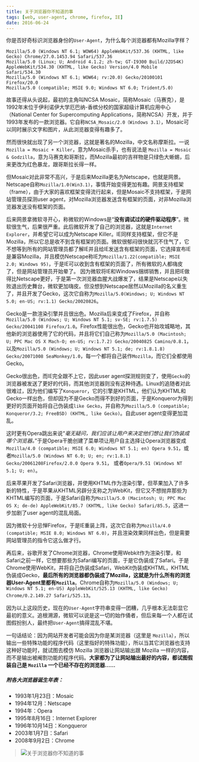 ```yaml
---
title: 关于浏览器你不知道的事
tags: [web, user-agent, chrome, firefox, IE]
date: 2016-06-24
---
```


你是否好奇标识浏览器身份的``User-Agent``，为什么每个浏览器都有Mozilla字样？

```vbnet
Mozilla/5.0 (Windows NT 6.1; WOW64) AppleWebKit/537.36 (KHTML, like Gecko) Chrome/27.0.1453.94 Safari/537.36
Mozilla/5.0 (Linux; U; Android 4.1.2; zh-tw; GT-I9300 Build/JZO54K) AppleWebKit/534.30 (KHTML, like Gecko) Version/4.0 Mobile Safari/534.30
Mozilla/5.0 (Windows NT 6.1; WOW64; rv:20.0) Gecko/20100101 Firefox/20.0
Mozilla/5.0 (compatible; MSIE 9.0; Windows NT 6.0; Trident/5.0)
```

故事还得从头说起<!--more-->，最初的主角叫NCSA Mosaic，简称Mosaic（马赛克），是1992年末位于伊利诺伊大学厄巴纳-香槟分校的国家超级计算机应用中心（National Center for Supercomputing Applications，简称NCSA）开发，并于1993年发布的一款浏览器。它自称``NCSA_Mosaic/2.0（Windows 3.1）``，Mosaic可以同时展示文字和图片，从此浏览器变得有趣多了。

然而很快就出现了另一个浏览器，这就是著名的Mozilla，中文名称摩斯拉。一说 ``Mozilla = Mosaic + Killer``，意为Mosaic杀手，也有说法是 ``Mozilla = Mosaic & Godzilla``，意为马赛克和哥斯拉，而Mozilla最初的吉祥物是只绿色大蜥蜴，后来更改为红色暴龙，跟哥斯拉长得一样。

但Mosaic对此非常不高兴，于是后来Mozilla更名为Netscape，也就是网景。Netscape自称``Mozilla/1.0(Win3.1)``，事情开始变得更加有趣。网景支持框架（frame），由于大家的喜欢框架变得流行起来，但是Mosaic不支持框架，于是网站管理员探测user agent，对Mozilla浏览器发送含有框架的页面，对非Mozilla浏览器发送没有框架的页面。

后来网景拿微软寻开心，称微软的Windows是“**没有调试过的硬件驱动程序**”。微软很生气，后果很严重。此后微软开发了自己的浏览器，这就是``Internet Explorer``，并希望它可以成为Netscape Killer。IE同样支持框架，但它不是Mozilla，所以它总是收不到含有框架的页面。微软很郁闷很快就沉不住气了，它不想等到所有的网站管理员都了解IE并且给IE发送含有框架的页面，它选择宣布IE是兼容Mozilla，并且模仿Netscape称IE为``Mozilla/1.22(compatible; MSIE 2.0; Windows 95)``，于是IE可以收到含有框架的页面了，所有微软的人都嗨皮了，但是网站管理员开始晕了。
因为微软将IE和Windows捆绑销售，并且把IE做得比Netscape更好，于是第一次浏览器血腥大战爆发了，结果是Netscape以失败退出历史舞台，微软更加嗨皮。但没想到Netscape居然以Mozilla的名义重生了，并且开发了Gecko，这次它自称为``Mozilla/5.0(Windows; U; Windows NT 5.0; en-US; rv:1.1) Gecko/20020826``。

Gecko是一款渲染引擎并且很出色。Mozilla后来变成了Firefox，并自称``Mozilla/5.0 (Windows; U; Windows NT 5.1; sv-SE; rv:1.7.5) Gecko/20041108 Firefox/1.0``。Firefox性能很出色，Gecko也开始攻城略地，其他新的浏览器使用了它的代码，并且将它们自己称为``Mozilla/5.0 (Macintosh; U; PPC Mac OS X Mach-O; en-US; rv:1.7.2) Gecko/20040825 Camino/0.8.1``，以及``Mozilla/5.0 (Windows; U; Windows NT 5.1; de; rv:1.8.1.8) Gecko/20071008 SeaMonkey/1.0``，每一个都将自己装作``Mozilla``，而它们全都使用Gecko。

Gecko很出色，而IE完全跟不上它，因此user agent探测规则变了，使用``Gecko``的浏览器被发送了更好的代码，而其他浏览器则没有这种待遇。Linux的追随者对此很难过，因为他们编写了``Konqueror``，它的引擎是KHTML，他们认为KHTML和Gecko一样出色，但却因为不是Gecko而得不到好的页面，于是Konqueror为得到更好的页面开始将自己伪装成``like Gecko``，并自称为``Mozilla/5.0 (compatible; Konqueror/3.2; FreeBSD) (KHTML, like Gecko)``。自此user agent变得更加混乱。

这时更有Opera跳出来说“_毫无疑问，我们应该让用户来决定他们想让我们伪装成哪个浏览器。_”于是Opera干脆创建了菜单项让用户自主选择让Opera浏览器变成``Mozilla/4.0 (compatible; MSIE 6.0; Windows NT 5.1; en) Opera 9.51``，或者``Mozilla/5.0 (Windows NT 6.0; U; en; rv:1.8.1) Gecko/20061208Firefox/2.0.0 Opera 9.51``， 或者``Opera/9.51 (Windows NT 5.1; U; en)``。

后来苹果开发了Safari浏览器，并使用KHTML作为渲染引擎，但苹果加入了许多新的特性，于是苹果从KHTML另辟分支称之为WebKit，但它又不想抛弃那些为KHTML编写的页面，于是Safari自称为``Mozilla/5.0 (Macintosh; U; PPC Mac OS X; de-de) AppleWebKit/85.7 (KHTML, like Gecko) Safari/85.5``，这进一步加剧了user agent的混乱局面。

因为微软十分忌惮Firefox，于是IE重装上阵，这次它自称为``Mozilla/4.0 (compatible; MSIE 8.0; Windows NT 6.0)``，并且渲染效果同样出色，但是需要网站管理员的指令它这么做才行。

再后来，谷歌开发了Chrome浏览器，Chrome使用Webkit作为渲染引擎，和Safari之前一样，它想要那些为Safari编写的页面，于是它伪装成了Safari。于是Chrome使用WebKit，并将自己伪装成Safari，WebKit伪装成KHTML，KHTML伪装成Gecko，**最后所有的浏览器都伪装成了Mozilla，这就是为什么所有的浏览器User-Agent里都有``Mozilla``**。Chrome自称为``Mozilla/5.0 (Windows; U; Windows NT 5.1; en-US) AppleWebKit/525.13 (KHTML, like Gecko) Chrome/0.2.149.27 Safari/525.13``。

因为以上这段历史，现在的``User-Agent``字符串变得一团糟，几乎根本无法彰显它最初的意义。追根溯源，微软可以说是这一切的始作俑者，但后来每一个人都在试图假扮别人，最终把``User-Agent``搞得混乱不堪。

一句话结论：因为网站开发者可能会因为你是某浏览器（这里是 ``Mozilla``），所以输出一些特殊功能的程序代码（这里指好的特殊功能），所以当其它浏览器也支持这种好功能时，就试图去模仿 Mozilla 浏览器让网站输出跟 Mozilla 一样的内容，而不是输出被阉割功能的程序代码。**大家都为了让网站输出最好的内容，都试图假装自己是 ``Mozilla`` 一个已经不存在的浏览器……**

##### 附各大浏览器诞生年表：
+ 1993年1月23日：Mosaic
+ 1994年12月：Netscape
+ 1994年：Opera
+ 1995年8月16日：Internet Explorer
+ 1996年10月14日：Kongqueror
+ 2003年1月7日：Safari
+ 2008年9月2日：Chrome


> ![关于浏览器你不知道的事](https://raw.githubusercontent.com/xieguigang/xieguigang.github.io-hexo/master/images/qrcode/user-agent.png)